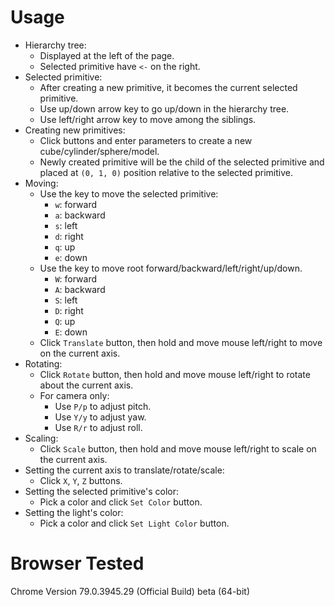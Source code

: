 # Usage

- Hierarchy tree:
    - Displayed at the left of the page.
    - Selected primitive have `<-` on the right.
- Selected primitive:
    - After creating a new primitive, it becomes the current selected primitive.
    - Use up/down arrow key to go up/down in the hierarchy tree.
    - Use left/right arrow key to move among the siblings.
- Creating new primitives:
    - Click buttons and enter parameters to create a new cube/cylinder/sphere/model.
    - Newly created primitive will be the child of the selected primitive and placed at `(0, 1, 0)` position relative to the selected primitive.
- Moving:
    - Use the key to move the selected primitive:
        - `w`: forward
        - `a`: backward
        - `s`: left
        - `d`: right
        - `q`: up
        - `e`: down
    - Use the key to move root forward/backward/left/right/up/down.
        - `W`: forward
        - `A`: backward
        - `S`: left
        - `D`: right
        - `Q`: up
        - `E`: down
    - Click `Translate` button, then hold and move mouse left/right to move on the current axis.
- Rotating:
    - Click `Rotate` button, then hold and move mouse left/right to rotate about the current axis.
    - For camera only:
        - Use `P/p` to adjust pitch.
        - Use `Y/y` to adjust yaw.
        - Use `R/r` to adjust roll.
- Scaling:
    - Click `Scale` button, then hold and move mouse left/right to scale on the current axis.
- Setting the current axis to translate/rotate/scale:
    - Click `X`, `Y`, `Z` buttons.
- Setting the selected primitive's color:
    - Pick a color and click `Set Color` button.
- Setting the light's color:
    - Pick a color and click `Set Light Color` button.

# Browser Tested

Chrome Version 79.0.3945.29 (Official Build) beta (64-bit)
